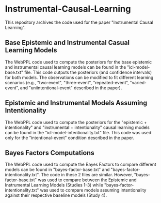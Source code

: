 # Instrumental-Causal-Learning
This repository archives the code used for the paper "Instrumental Causal Learning".

## Base Epistemic and Instrumental Casual Learning Models
The WebPPL code used to compute the posteriors for the base epistemic and instrumental causal learning models can be found in the "icl-model-base.txt" file. This code outputs the posteriors (and confidence intervals) for both models. The observations can be modified to fit different learning scenarios (e.g., "two-event", "three-event", "repeated-event", "varied-event", and "uniintentional-event" described in the paper).

## Epistemic and Instrumental Models Assuming Intentionality
The WebPPL code used to compute the posteriors for the "epistemic + intentionality" and "instrumental + intentionality" causal learning models can be found in the "icl-model-intentionality.txt" file. This code was used only for the "intentional-event" condition described in the paper.

## Bayes Factors Computations
The WebPPL code used to compute the Bayes Factors to compare different models can be found in "bayes-factor-base.txt" and "bayes-factor-intentionality.txt". The code in these 2 files are similar. However, "bayes-factor-base.txt" was used to compare between the Epistemic and Instrumental Learning Models (Studies 1-3) while "bayes-factor-intentionality.txt" was used to compare models assuming intentionality against their respective baseline models (Study 4). 
